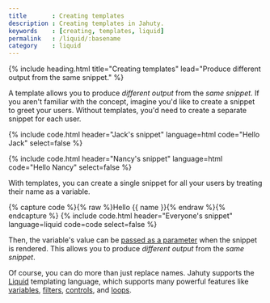 ```yaml
---
title       : Creating templates
description : Creating templates in Jahuty.
keywords    : [creating, templates, liquid]
permalink   : /liquid/:basename
category    : liquid
---
```


{% include heading.html title="Creating templates" lead="Produce different output from the same snippet." %}

A template allows you to produce _different output_ from the _same snippet_. If you aren't familiar with the concept, imagine you'd like to create a snippet to greet your users. Without templates, you'd need to create a separate snippet for each user.

{% include code.html header="Jack's snippet" language=html code="Hello Jack" select=false %}

{% include code.html header="Nancy's snippet" language=html code="Hello Nancy" select=false %}

With templates, you can create a single snippet for all your users by treating their name as a variable.

{% capture code %}{% raw %}Hello {{ name }}{% endraw %}{% endcapture %}
{% include code.html header="Everyone's snippet" language=liquid code=code select=false %}

Then, the variable's value can be [passed as a parameter](parameters) when the snippet is rendered. This allows you to produce _different output_ from the _same snippet_.

Of course, you can do more than just replace names. Jahuty supports the [Liquid](https://shopify.github.io/liquid/) templating language, which supports many powerful features like [variables](variables), [filters](filters),  [controls](controls), and [loops](loops).
